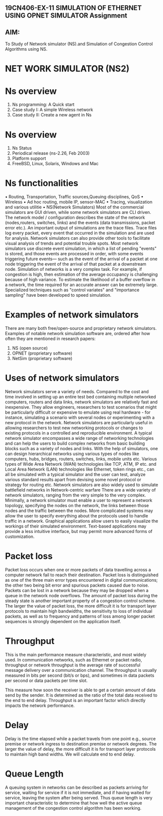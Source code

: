 ## 19CN406-EX-11 SIMULATION OF ETHERNET USING OPNET SIMULATOR Assignment
## AIM:
To Study of Network simulator (NS).and Simulation of Congestion Control Algorithms
using NS.
# NET WORK SIMULATOR (NS2)
# Ns overview
1. Ns programming: A Quick start
2. Case study I: A simple Wireless network
3. Case study II: Create a new agent in Ns
#  Ns overview
1. Ns Status
2. Periodical release (ns-2.26, Feb 2003)
3. Platform support
4. FreeBSD, Linux, Solaris, Windows and Mac
# Ns functionalities
• Routing, Transportation, Traffic sources,Queuing disciplines, QoS
• Wireless
• Ad hoc routing, mobile IP, sensor-MAC
• Tracing, visualization and various utilitie
• NS(Network Simulators)
Most of the commercial simulators are GUI driven, while some network simulators are CLI driven.
The network model / configuration describes the state of the network (nodes,routers, switches, links)
and the events (data transmissions, packet error etc.). An important output of simulations are the trace
files. Trace files log every packet, every event that occurred in the simulation and are used for
analysis. Network simulators can also provide other tools to facilitate visual analysis of trends and
potential trouble spots.
Most network simulators use discrete event simulation, in which a list of pending "events" is stored,
and those events are processed in order, with some events triggering future events— such as the event
of the arrival of a packet at one node triggering the event of the arrival of that packet at a downstream
node.
Simulation of networks is a very complex task. For example, if congestion is high, then estimation of
the average occupancy is challenging because of high variance. To estimate the likelihood of a buffer
overflow in a network, the time required for an accurate answer can be extremely large. Specialized
techniques such as "control variates" and "importance sampling" have been developed to speed
simulation.
# Examples of network simulators

There are many both free/open-source and proprietary network simulators. Examples of notable
network simulation software are, ordered after how often they are mentioned in research papers:
1. NS (open source)
2. OPNET (proprietary software)
3. NetSim (proprietary software)
# Uses of network simulators
Network simulators serve a variety of needs. Compared to the cost and time involved in setting up an
entire test bed containing multiple networked computers, routers and data links, network simulators
are relatively fast and inexpensive. They allow engineers, researchers to test scenarios that might be
particularly difficult or expensive to emulate using real hardware - for instance, simulating a scenario
with several nodes or experimenting with a new protocol in the network. Network simulators are
particularly useful in allowing researchers to test new networking protocols or changes to existing
protocols in a controlled and reproducible environment. A typical network simulator encompasses a
wide range of networking technologies and can help the users to build complex networks from basic
building blocks such as a variety of nodes and links. With the help of simulators, one can design
hierarchical networks using various types of nodes like computers, hubs, bridges, routers, switches,
links, mobile units etc.
Various types of Wide Area Network (WAN) technologies like TCP, ATM, IP etc. and Local Area
Network (LAN) technologies like Ethernet, token rings etc., can all be simulated with a typical
simulator and the user can test, analyze various standard results apart from devising some novel
protocol or strategy for routing etc. Network simulators are also widely used to simulate battlefield
networks in Network-centric warfare
There are a wide variety of network simulators, ranging from the very simple to the very complex.
Minimally, a network simulator must enable a user to represent a network topology, specifying the
nodes on the network, the links between those nodes and the traffic between the nodes. More
complicated systems may allow the user to specify everything about the protocols used to handle
traffic in a network. Graphical applications allow users to easily visualize the workings of their
simulated environment. Text-based applications may provide a less intuitive interface, but may permit
more advanced forms of customization.
# Packet loss
Packet loss occurs when one or more packets of data travelling across a computer network fail to
reach their destination. Packet loss is distinguished as one of the three main error types encountered in
digital communications; the other two being bit error and spurious packets caused due to noise.
Packets can be lost in a network because they may be dropped when a queue in the network node
overflows. The amount of packet loss during the steady state is another important property of a
congestion control scheme. The larger the value of packet loss, the more difficult it is for transport
layer protocols to maintain high bandwidths, the sensitivity to loss of individual packets, as well as to
frequency and patterns of loss among longer packet sequences is strongly dependent on the
application itself.
# Throughput
This is the main performance measure characteristic, and most widely used. In communication
networks, such as Ethernet or packet radio, throughput or network throughput is the average rate of
successful message delivery over a communication channel. The throughput is usually measured in
bits per second (bit/s or bps), and sometimes in data packets per second or data packets per time slot.

This measure how soon the receiver is able to get a certain amount of data send by the sender. It is
determined as the ratio of the total data received to the end to end delay. Throughput is an important
factor which directly impacts the network performance.
# Delay
Delay is the time elapsed while a packet travels from one point e.g., source premise or network
ingress to destination premise or network degrees. The larger the value of delay, the more difficult it
is for transport layer protocols to maintain high band widths. We will calculate end to end delay.
# Queue Length
A queuing system in networks can be described as packets arriving for service, waiting for service if it
is not immediate, and if having waited for service, leaving the system after being served. Thus queue
length is very important characteristic to determine that how well the active queue management of the
congestion control algorithm has been working.
